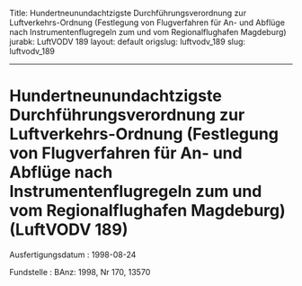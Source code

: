 Title: Hundertneunundachtzigste Durchführungsverordnung zur Luftverkehrs-Ordnung (Festlegung
  von Flugverfahren für An- und Abflüge nach Instrumentenflugregeln zum und vom Regionalflughafen
  Magdeburg)
jurabk: LuftVODV 189
layout: default
origslug: luftvodv_189
slug: luftvodv_189

---

# Hundertneunundachtzigste Durchführungsverordnung zur Luftverkehrs-Ordnung (Festlegung von Flugverfahren für An- und Abflüge nach Instrumentenflugregeln zum und vom Regionalflughafen Magdeburg) (LuftVODV 189)

Ausfertigungsdatum
:   1998-08-24

Fundstelle
:   BAnz: 1998, Nr 170, 13570

